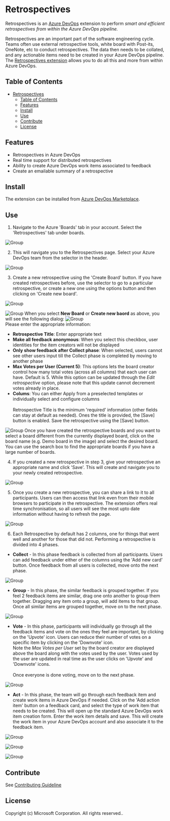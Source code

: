 # Retrospectives

Retrospectives is an [Azure DevOps](https://dev.azure.com) extension to perform _smart and efficient retrospectives from within the Azure DevOps pipeline._

Retrospectives are an important part of the software engineering cycle. Teams often use external retrospective tools, white board with Post-its, OneNote, etc to conduct retrospectives. The data then needs to be collated, and any actionable items need to be created in your Azure DevOps pipeline. The [Retrospectives extension](https://marketplace.visualstudio.com/items?itemName=ms-devlabs.team-retrospectives) allows you to do all this and more from within Azure DevOps.

## Table of Contents

- [Retrospectives](#retrospectives)
  - [Table of Contents](#table-of-contents)
  - [Features](#features)
  - [Install](#install)
  - [Use](#use)
  - [Contribute](#contribute)
  - [License](#license)

## Features

- Retrospectives in Azure DevOps
- Real time support for distributed retrospectives
- Ability to create Azure DevOps work items associated to feedback
- Create an emailable summary of a retrospective

## Install

The extension can be installed from [Azure DevOps Marketplace](https://marketplace.visualstudio.com/items?itemName=ms-devlabs.team-retrospectives).

## Use

1. Navigate to the Azure 'Boards' tab in your account. Select the 'Retrospectives' tab under boards.

  ![Group](https://github.com/microsoft/vsts-extension-retrospectives/raw/master/RetrospectiveExtension.Frontend/images/usage/boardandretrospectivestab.png)

2. This will navigate you to the Retrospectives page. Select your Azure DevOps team from the selector in the header.

  ![Group](https://github.com/microsoft/vsts-extension-retrospectives/raw/master/RetrospectiveExtension.Frontend/images/usage/teamselection.png)

3. Create a new retrospective using the 'Create Board' button. If you have created retrospectives before, use the selector to go to a particular retrospective, or create a new one using the options button and then clicking on 'Create new board'.

  ![Group](https://github.com/microsoft/vsts-extension-retrospectives/raw/master/RetrospectiveExtension.Frontend/images/usage/createretrospective.png)

  ![Group](https://github.com/microsoft/vsts-extension-retrospectives/raw/master/RetrospectiveExtension.Frontend/images/usage/createretrospective2.png)
  When you select **New Board** or **Create new baord** as above, you will see the following dialog: 
  ![Group](https://github.com/microsoft/vsts-extension-retrospectives/raw/master/RetrospectiveExtension.Frontend/images/usage/createretrospectivewithmaxvotes.png)
</br>
  Please enter the appropriate information:
   - **Retrospective Title**: Enter appropriate text 
   - **Make all feedback anonymous**: When you select this checkbox, user identities for the item creators will not be displayed
   - **Only show feedback after Collect phase**: When selected, users cannot see other users input till the Collect phase is completed by moving to another phase
   - **Max Votes per User (Current 5)**: This options lets the board creator control how many total votes (across all columns) that each user can have. Default is 5. While this option can be updated through the _Edit retrospective_ option, please note that this update cannot decrement votes already in place. 
   - **Colums**: You can either Apply from a preselected templates or individually select and configure columns
  </br> </br>Retrospective Title is the minimum 'required' information (other fields can stay at default as needed). Ones the title is provided, the [Save] button is enabled. Save the retrospective using the [Save] button.

  ![Group](https://github.com/microsoft/vsts-extension-retrospectives/raw/master/RetrospectiveExtension.Frontend/images/usage/navigatetoretrospective.png)
  Once you have created the retrospective boards and you want to select a board different from the currently displayed board, click on the board name (e.g. Demo board in the image) and select the desired board. You can use the search box to find the appropriate boards if you have a large number of boards. 

4. If you created a new retrospective in step 3, give your retrospective an appropriate name and click 'Save'. This will create and navigate you to your newly created retrospective.

  ![Group](https://github.com/microsoft/vsts-extension-retrospectives/raw/master/RetrospectiveExtension.Frontend/images/usage/createretrospectiveform.png)

5. Once you create a new retrospective, you can share a link to it to all participants. Users can then access that link even from their mobile browsers to participate in the retrospective. The extension offers real time synchronisation, so all users will see the most upto date information without having to refresh the page.

  ![Group](https://github.com/microsoft/vsts-extension-retrospectives/raw/master/RetrospectiveExtension.Frontend/images/usage/boardlink.png)

6. Each Retrospective by default has 2 columns, one for things that went well and another for those that did not. Performing a retrospective is divided into 4 phases.

  - **Collect** - In this phase feedback is collected from all participants. Users can add feedback under either of the columns using the 'Add new card' button. Once feedback from all users is collected, move onto the next phase.

  ![Group](https://github.com/microsoft/vsts-extension-retrospectives/raw/master/RetrospectiveExtension.Frontend/images/usage/createfeedback.png)

  - **Group** - In this phase, the similar feedback is grouped together. If you feel 2 feedback items are similar, drag one onto another to group them together. Dragging any item onto a group, will add items to that group. Once all similar items are grouped together, move on to the next phase.

  ![Group](https://github.com/microsoft/vsts-extension-retrospectives/raw/master/RetrospectiveExtension.Frontend/images/usage/groupfeedback.png)

  - **Vote** - In this phase, participants will individually go through all the feedback items and vote on the ones they feel are important, by clicking on the 'Upvote' icon. Users can reduce their number of votes on a specific item by clicking on the 'Downvote' icon. </br> Note the _Max Votes per User_ set by the board creator are displayed above the board along with the votes used by the user. Votes used by the user are updated in real time as the user clicks on 'Upvote' and 'Downvote' icons.</br></br> Once everyone is done voting, move on to the next phase.

  ![Group](https://github.com/microsoft/vsts-extension-retrospectives/raw/master/RetrospectiveExtension.Frontend/images/usage/maxvotes.png)

  - **Act** - In this phase, the team will go through each feedback item and create work items in Azure DevOps if needed. Click on the 'Add action item' button on a feedback card, and select the type of work item that needs to be created. This will open up the standard Azure DevOps work item creation form. Enter the work item details and save. This will create the work item in your Azure DevOps account and also associate it to the feedback item.

  ![Group](https://github.com/microsoft/vsts-extension-retrospectives/raw/master/RetrospectiveExtension.Frontend/images/usage/addactionitem.png)

  ![Group](https://github.com/microsoft/vsts-extension-retrospectives/raw/master/RetrospectiveExtension.Frontend/images/usage/newbugform.png)

  ![Group](https://github.com/microsoft/vsts-extension-retrospectives/raw/master/RetrospectiveExtension.Frontend/images/usage/addactionitemsaved.png)

## Contribute

See [Contributing Guideline](./CONTRIBUTING.md)

## License

Copyright (c) Microsoft Corporation. All rights reserved..
